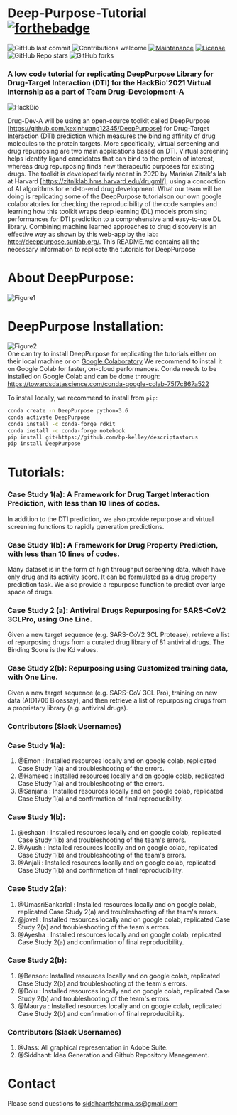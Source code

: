 # Deep-Purpose-Tutorial    [![forthebadge](https://forthebadge.com/images/badges/built-with-science.svg)](https://forthebadge.com)
![GitHub last commit](https://img.shields.io/github/last-commit/ssiddhantsharma/deep-purpose-tutorial)
![Contributions welcome](https://img.shields.io/badge/contributions-welcome-orange.svg)
[![Maintenance](https://img.shields.io/badge/Maintained%3F-yes-green.svg)](https://github.com/ssiddhantsharma/deep-purpose-tutorial/graphs/commit-activity) 
[![License](https://img.shields.io/badge/license-MIT-blue.svg)](https://opensource.org/licenses/MIT)
![GitHub Repo stars](https://img.shields.io/github/stars/ssiddhantsharma/deep-purpose-tutorial?style=social)
![GitHub forks](https://img.shields.io/github/forks/ssiddhantsharma/deep-purpose-tutorial?style=social)

### A low code tutorial for replicating DeepPurpose Library for Drug-Target Interaction (DTI) for the HackBio'2021 Virtual Internship as a part of Team Drug-Development-A

![HackBio](https://github.com/ssiddhantsharma/team-greider/blob/main/HackBio.jfif) <br>

Drug-Dev-A will be using an open-source toolkit called DeepPurpose [https://github.com/kexinhuang12345/DeepPurpose] for Drug-Target Interaction (DTI) prediction which measures the binding affinity of drug molecules to the protein targets. More specifically, virtual screening and drug repurposing are two main applications based on DTI. Virtual screening helps identify ligand candidates that can bind to the protein of interest, whereas drug repurposing finds new therapeutic purposes for existing drugs. The toolkit is developed fairly recent in 2020 by Marinka Zitnik's lab at Harvard [https://zitniklab.hms.harvard.edu/drugml/], using a concoction of AI algorithms for end-to-end drug development. What our team will be doing is replicating some of the DeepPurpose tutorialson our own google colaboratories for checking the reproducibility of the code samples and learning how this toolkit wraps deep learning (DL) models promising performances for DTI prediction to a comprehensive and easy-to-use DL library. Combining machine learned approaches to drug discovery is an effective way as shown by this web-app by the lab: http://deeppurpose.sunlab.org/. This README.md contains all the necessary information to replicate the tutorials for DeepPurpose <br>

# About DeepPurpose:
![Figure1](https://github.com/ssiddhantsharma/deep-purpose-tutorial/blob/main/figure1.png) <br>

# DeepPurpose Installation:
![Figure2](https://github.com/ssiddhantsharma/deep-purpose-tutorial/blob/main/figure2.png) <br>
One can try to install DeepPurpose for replicating the tutorials either on their local machine or on [Google Colaboratory](https://colab.research.google.com/)
We recommend to install it on Google Colab for faster, on-cloud performances. Conda needs to be installed on Google Colab and can be done through: https://towardsdatascience.com/conda-google-colab-75f7c867a522

To install locally, we recommend to install from `pip`:
```bash
conda create -n DeepPurpose python=3.6
conda activate DeepPurpose
conda install -c conda-forge rdkit
conda install -c conda-forge notebook
pip install git+https://github.com/bp-kelley/descriptastorus 
pip install DeepPurpose
```
# Tutorials:
### Case Study 1(a): A Framework for Drug Target Interaction Prediction, with less than 10 lines of codes.
In addition to the DTI prediction, we also provide repurpose and virtual screening functions to rapidly generation predictions.

### Case Study 1(b): A Framework for Drug Property Prediction, with less than 10 lines of codes.
Many dataset is in the form of high throughput screening data, which have only drug and its activity score. It can be formulated as a drug property prediction task. We also provide a repurpose function to predict over large space of drugs. 

### Case Study 2 (a): Antiviral Drugs Repurposing for SARS-CoV2 3CLPro, using One Line.
Given a new target sequence (e.g. SARS-CoV2 3CL Protease), retrieve a list of repurposing drugs from a curated drug library of 81 antiviral drugs. The Binding Score is the Kd values.

### Case Study 2(b): Repurposing using Customized training data, with One Line.
Given a new target sequence (e.g. SARS-CoV 3CL Pro), training on new data (AID1706 Bioassay), and then retrieve a list of repurposing drugs from a proprietary library (e.g. antiviral drugs).

### Contributors (Slack Usernames)
### Case Study 1(a): 
1. @Emon : Installed resources locally and on google colab, replicated Case Study 1(a) and troubleshooting of the errors.
2. @Hameed : Installed resources locally and on google colab, replicated Case Study 1(a) and troubleshooting of the errors.
3. @Sanjana : Installed resources locally and on google colab, replicated Case Study 1(a) and confirmation of final reproducibility.

### Case Study 1(b): 
1. @eshaan : Installed resources locally and on google colab, replicated Case Study 1(b) and troubleshooting of the team's errors.
2. @Ayush : Installed resources locally and on google colab, replicated Case Study 1(b) and troubleshooting of the team's errors.
3. @Anjali : Installed resources locally and on google colab, replicated Case Study 1(b) and confirmation of final reproducibility.

### Case Study 2(a): 
1. @UmasriSankarlal : Installed resources locally and on google colab, replicated Case Study 2(a) and troubleshooting of the team's errors.
2. @jovel : Installed resources locally and on google colab, replicated Case Study 2(a) and troubleshooting of the team's errors.
3. @Ayesha : Installed resources locally and on google colab, replicated Case Study 2(a) and confirmation of final reproducibility.

### Case Study 2(b): 
1. @Benson: Installed resources locally and on google colab, replicated Case Study 2(b) and troubleshooting of the team's errors.
2. @Dolu : Installed resources locally and on google colab, replicated Case Study 2(b) and troubleshooting of the team's errors.
3. @Maurya : Installed resources locally and on google colab, replicated Case Study 2(b) and confirmation of final reproducibility.

### Contributors (Slack Usernames)
1. @Jass: All graphical representation in Adobe Suite. 
2. @Siddhant: Idea Generation and Github Repository Management.

# Contact
Please send questions to siddhaantsharma.ss@gmail.com
